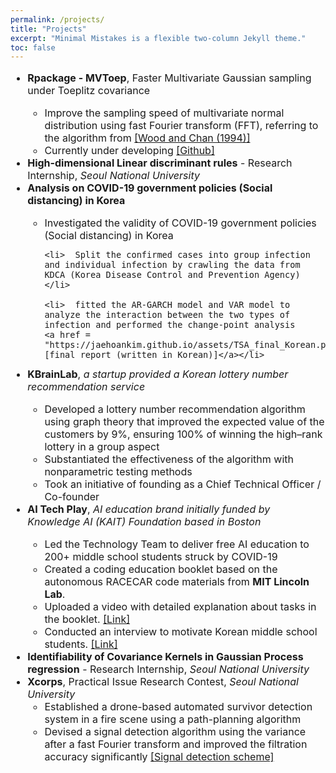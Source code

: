 ```yaml
---
permalink: /projects/
title: "Projects"
excerpt: "Minimal Mistakes is a flexible two-column Jekyll theme."
toc: false
---
```


<font size = "3">
<ul>
<li><b>Rpackage - MVToep</b>, Faster Multivariate Gaussian sampling under Toeplitz covariance </li>
   <ul>
      <li>Improve the sampling speed of multivariate normal distribution using fast Fourier transform (FFT), referring to the algorithm from <a href = "https://www.jstor.org/stable/1390903#metadata_info_tab_contents">[Wood and Chan (1994)]</a> </li>
      <li>Currently under developing <a href = "https://github.com/JaeHoanKim/MVToep">[Github]</a></li>
   </ul>


<li><b>High-dimensional Linear discriminant rules</b> - Research Internship, <em>Seoul National University </em> </li>

<li><b>Analysis on COVID-19 government policies (Social distancing) in Korea </b></li>
   <ul>
    <li>  Investigated the validity of COVID-19 government policies (Social distancing) in Korea </li>
    
    <li>  Split the confirmed cases into group infection and individual infection by crawling the data from KDCA (Korea Disease Control and Prevention Agency) </li>
    
    <li>  fitted the AR-GARCH model and VAR model to analyze the interaction between the two types of infection and performed the change-point analysis 
    <a href = "https://jaehoankim.github.io/assets/TSA_final_Korean.pdf">[final report (written in Korean)]</a></li>
    
   </ul>
<li>  <b>KBrainLab</b>, <em>a startup provided a Korean lottery number recommendation service</em> </li>
   <ul>
   <li>Developed a lottery number recommendation algorithm using graph theory that improved the expected value of the customers by 9%, ensuring 100% of winning the high–rank lottery in a group aspect</li>
   <li>Substantiated the effectiveness of the algorithm with nonparametric testing methods</li>
   <li>Took an initiative of founding as a Chief Technical Officer / Co-founder</li>
   </ul>

<li>  <b>AI Tech Play</b>, <em> AI education brand initially funded by Knowledge AI (KAIT) Foundation based in Boston</em> </li>
   <ul>
   <li> Led the Technology Team to deliver free AI education to 200+ middle school students struck by COVID-19 </li>
   <li> Created a coding education booklet based on the autonomous RACECAR code materials from <b>MIT Lincoln Lab</b>. </li>
   <li> Uploaded a video with detailed explanation about tasks in the booklet. <a href = "https://www.youtube.com/watch?v=utCzjtSN9Pk&t=700s">[Link]</a>
   </li>
   <li> Conducted an interview to motivate Korean middle school students. <a href = "https://www.youtube.com/watch?v=_GEfOj7DTHY">[Link]</a></li>
   </ul>

<li> <b>Identifiability of Covariance Kernels in Gaussian Process regression</b> - Research Internship, <em>Seoul National University</em> </li>

<li> <b>Xcorps</b>, Practical Issue Research Contest, <em>Seoul National University</em>
   <ul>
   <li> Established a drone-based automated survivor detection system in a fire scene using a path-planning algorithm </li>
   <li> Devised a signal detection algorithm using the variance after a fast Fourier transform and improved the filtration
accuracy significantly <a href = "https://jaehoankim.github.io/assets/images/xcorps_img.PNG">[Signal detection scheme]</a></li>
   </ul>
</li>

</ul>
</font>

